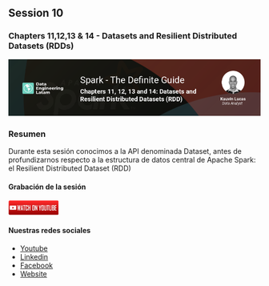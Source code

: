 ## Session 10
### Chapters 11,12,13 & 14 - Datasets and Resilient Distributed Datasets (RDDs)

![Banner Session 10](../../assets/banner_session_10.png)

### Resumen
Durante esta sesión conocimos a la API denominada Dataset, antes de profundizarnos respecto a la estructura de datos central de Apache Spark: el Resilient Distributed Dataset (RDD)

#### Grabación de la sesión

[![Watch Session 10](../../assets/youtube.png)](https://www.youtube.com/watch?v=oND_jxWRtjo)

#### Nuestras redes sociales
* [Youtube](https://www.youtube.com/channel/UCqFCoUEvxR23ymmih0GD7mQ?sub_confirmation=1 'Subscríbate al canal')
* [Linkedin](https://www.linkedin.com/company/data-engineering-latam/ 'Síganos en Linkedin')
* [Facebook](https://www.facebook.com/dataengineeringlatam/ 'Síganos en Facebook')
* [Website](https://beacons.ai/dataengineeringlatam 'Nuestro website')
